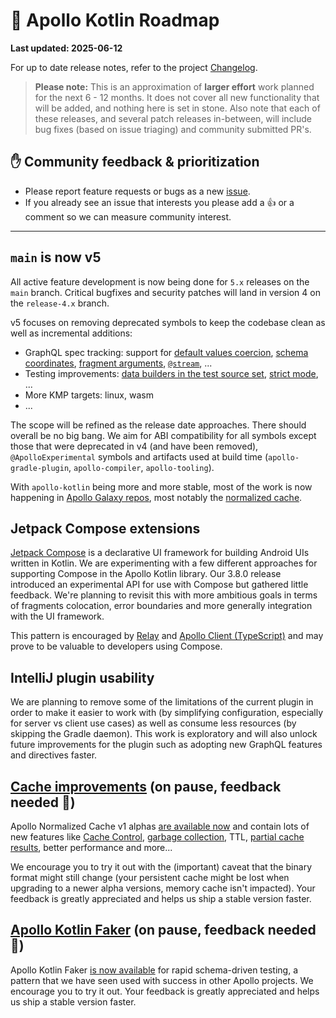 # 🔮 Apollo Kotlin Roadmap

**Last updated: 2025-06-12**

For up to date release notes, refer to the project [Changelog](https://github.com/apollographql/apollo-kotlin/blob/main/CHANGELOG.md).

> **Please note:** This is an approximation of **larger effort** work planned for the next 6 - 12 months. It does not cover all new functionality that will be added, and nothing here is set in stone. Also note that each of these releases, and several patch releases in-between, will include bug fixes (based on issue triaging) and community submitted PR's.

## ✋ Community feedback & prioritization

- Please report feature requests or bugs as a new [issue](https://github.com/apollographql/apollo-kotlin/issues/new/choose).
- If you already see an issue that interests you please add a 👍 or a comment so we can measure community interest.

---

## `main` is now v5

All active feature development is now being done for `5.x` releases on the `main` branch.  Critical bugfixes and security patches will land in version 4 on the `release-4.x` branch.

v5 focuses on removing deprecated symbols to keep the codebase clean as well as incremental additions:
* GraphQL spec tracking: support for [default values coercion](https://github.com/graphql/graphql-spec/pull/793/), [schema coordinates](https://github.com/graphql/graphql-spec/pull/794/), [fragment arguments](https://github.com/graphql/graphql-spec/pull/1081), [`@stream`](https://github.com/graphql/graphql-spec/pull/742), ...
* Testing improvements: [data builders in the test source set](https://github.com/apollographql/apollo-kotlin/issues/5257), [strict mode](https://github.com/apollographql/apollo-kotlin/issues/3344), ...
* More KMP targets: linux, wasm
* ...

The scope will be refined as the release date approaches. There should overall be no big bang. We aim for ABI compatibility for all symbols except those that were deprecated in v4 (and have been removed), `@ApolloExperimental` symbols and artifacts used at build time (`apollo-gradle-plugin`, `apollo-compiler`, `apollo-tooling`).

With `apollo-kotlin` being more and more stable, most of the work is now happening in [Apollo Galaxy repos](https://www.apollographql.com/docs/kotlin/advanced/galaxy), most notably the [normalized cache](https://github.com/apollographql/apollo-kotlin-normalized-cache). 


## Jetpack Compose extensions 

[Jetpack Compose](https://developer.android.com/jetpack/compose) is a declarative UI framework for building Android UIs written in Kotlin.  We are experimenting with a few different approaches for supporting Compose in the Apollo Kotlin library.  Our 3.8.0 release introduced an experimental API for use with Compose but gathered little feedback. We're planning to revisit this with more ambitious goals in terms of fragments colocation, error boundaries and more generally integration with the UI framework.

This pattern is encouraged by [Relay](https://relay.dev/docs/tutorial/fragments-1/) and [Apollo Client (TypeScript)](https://www.apollographql.com/blog/optimizing-data-fetching-with-apollo-client-leveraging-usefragment-and-colocated-fragments) and may prove to be valuable to developers using Compose.

## IntelliJ plugin usability

We are planning to remove some of the limitations of the current plugin in order to make it easier to work with (by simplifying configuration, especially for server vs client use cases) as well as consume less resources (by skipping the Gradle daemon). This work is exploratory and will also unlock future improvements for the plugin such as adopting new GraphQL features and directives faster.

## [Cache improvements](https://github.com/apollographql/apollo-kotlin/issues/2331) (on pause, feedback needed 🙏)

Apollo Normalized Cache v1 alphas [are available now](https://github.com/apollographql/apollo-kotlin-normalized-cache/releases) and contain lots of new features like [Cache Control](https://apollographql.github.io/apollo-kotlin-normalized-cache/cache-control.html), [garbage collection](https://apollographql.github.io/apollo-kotlin-normalized-cache/garbage-collection.html), TTL, [partial cache results](https://github.com/apollographql/apollo-kotlin-normalized-cache/issues/57), better performance and more...

We encourage you to try it out with the (important) caveat that the binary format might still change (your persistent cache might be lost when upgrading to a newer alpha versions, memory cache isn't impacted).  Your feedback is greatly appreciated and helps us ship a stable version faster.

## [Apollo Kotlin Faker](https://github.com/apollographql/apollo-kotlin-faker) (on pause, feedback needed 🙏)

Apollo Kotlin Faker [is now available](https://github.com/apollographql/apollo-kotlin-faker/releases) for rapid schema-driven testing, a pattern that we have seen used with success in other Apollo projects.  We encourage you to try it out.  Your feedback is greatly appreciated and helps us ship a stable version faster.

